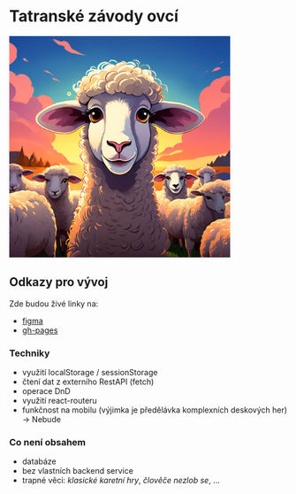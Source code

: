# Tatranské závody ovcí
<img src=./vite-project/src/img/Header.jpeg width=400px />
  

## Odkazy pro vývoj

Zde budou živé linky na:
- [figma](https://www.figma.com/file/yJR1jv4kYWREn53B5HMXtH/Untitled?type=design&node-id=0%3A1&mode=design&t=b0Tl4LMXdZsjPibx-1)
- [gh-pages](https://pslib-cz.github.io/2023-p3a-mpa-react-project-Lukypop/)

### Techniky

- využití localStorage / sessionStorage
- čtení dat z externího RestAPI (fetch)
- operace DnD
- využití react-routeru
- funkčnost na mobilu (výjimka je předělávka komplexních deskových her) -> Nebude

### Co není obsahem 

- databáze
- bez vlastních backend service
- trapné věci: *klasické karetní hry*, *člověče nezlob se*, ...
